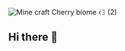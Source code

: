 ![Mine craft Cherry biome ‹𝟹 (2)](https://github.com/user-attachments/assets/23c3e28c-47a6-48db-823c-cc0ad121af8a)

## Hi there 👋

<!--
**iraj259/iraj259** is a ✨ _special_ ✨ repository because its `README.md` (this file) appears on your GitHub profile.

Here are some ideas to get you started:

- 🔭 I’m currently working on ...
- 🌱 I’m currently learning ...
- 👯 I’m looking to collaborate on ...
- 🤔 I’m looking for help with ...
- 💬 Ask me about ...
- 📫 How to reach me: ...
- 😄 Pronouns: ...
- ⚡ Fun fact: ...
-->
